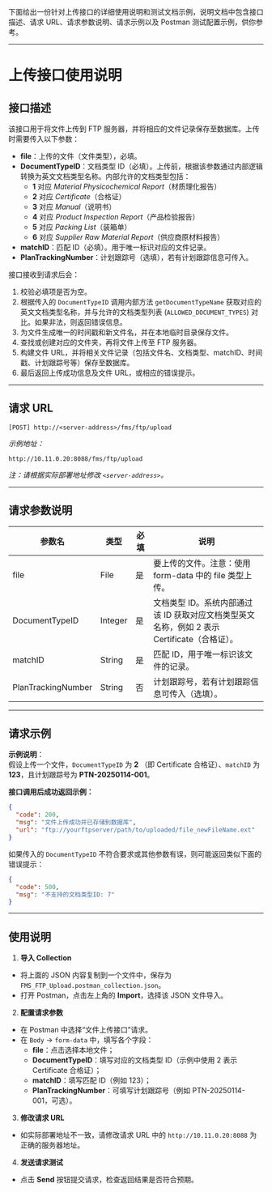 下面给出一份针对上传接口的详细使用说明和测试文档示例，说明文档中包含接口描述、请求 URL、请求参数说明、请求示例以及 Postman 测试配置示例，供你参考。

---

# 上传接口使用说明

## 接口描述

该接口用于将文件上传到 FTP 服务器，并将相应的文件记录保存至数据库。上传时需要传入以下参数：

- **file**：上传的文件（文件类型），必填。
- **DocumentTypeID**：文档类型 ID（必填）。上传前，根据该参数通过内部逻辑转换为英文文档类型名称。内部允许的文档类型包括：
  - **1** 对应 *Material Physicochemical Report*（材质理化报告）
  - **2** 对应 *Certificate*（合格证）
  - **3** 对应 *Manual*（说明书）
  - **4** 对应 *Product Inspection Report*（产品检验报告）
  - **5** 对应 *Packing List*（装箱单）
  - **6** 对应 *Supplier Raw Material Report*（供应商原材料报告）
- **matchID**：匹配 ID（必填）。用于唯一标识对应的文件记录。
- **PlanTrackingNumber**：计划跟踪号（选填），若有计划跟踪信息可传入。

接口接收到请求后会：
1. 校验必填项是否为空。
2. 根据传入的 `DocumentTypeID` 调用内部方法 `getDocumentTypeName` 获取对应的英文文档类型名称，并与允许的文档类型列表 (`ALLOWED_DOCUMENT_TYPES`) 对比。如果非法，则返回错误信息。
3. 为文件生成唯一的时间戳和新文件名，并在本地临时目录保存文件。
4. 查找或创建对应的文件夹，再将文件上传至 FTP 服务器。
5. 构建文件 URL，并将相关文件记录（包括文件名、文档类型、matchID、时间戳、计划跟踪号等）保存至数据库。
6. 最后返回上传成功信息及文件 URL，或相应的错误提示。

---

## 请求 URL

```
[POST] http://<server-address>/fms/ftp/upload
```

*示例地址：*
```
http://10.11.0.20:8088/fms/ftp/upload
```

*注：请根据实际部署地址修改 `<server-address>`。*

---

## 请求参数说明

| 参数名             | 类型      | 必填 | 说明                                                         |
|------------------|---------|-----|------------------------------------------------------------|
| file             | File    | 是  | 要上传的文件。注意：使用 form-data 中的 file 类型上传。           |
| DocumentTypeID   | Integer | 是  | 文档类型 ID。系统内部通过该 ID 获取对应文档类型英文名称，例如 2 表示 Certificate（合格证）。 |
| matchID          | String | 是  | 匹配 ID，用于唯一标识该文件的记录。                                  |
| PlanTrackingNumber | String | 否  | 计划跟踪号，若有计划跟踪信息可传入（选填）。                          |

---

## 请求示例

**示例说明**：  
假设上传一个文件，`DocumentTypeID` 为 **2** （即 Certificate 合格证）、`matchID` 为 **123**，且计划跟踪号为 **PTN-20250114-001**。

**接口调用后成功返回示例：**

```json
{
  "code": 200,
  "msg": "文件上传成功并已存储到数据库",
  "url": "ftp://yourftpserver/path/to/uploaded/file_newFileName.ext"
}
```

如果传入的 `DocumentTypeID` 不符合要求或其他参数有误，则可能返回类似下面的错误提示：

```json
{
  "code": 500,
  "msg": "不支持的文档类型ID: 7"
}
```
---

## 使用说明

1. **导入 Collection**
  - 将上面的 JSON 内容复制到一个文件中，保存为 `FMS_FTP_Upload.postman_collection.json`。
  - 打开 Postman，点击左上角的 **Import**，选择该 JSON 文件导入。

2. **配置请求参数**
  - 在 Postman 中选择“文件上传接口”请求。
  - 在 `Body` → `form-data` 中，填写各个字段：
    - **file**：点击选择本地文件；
    - **DocumentTypeID**：填写对应的文档类型 ID（示例中使用 2 表示 Certificate 合格证）；
    - **matchID**：填写匹配 ID（例如 123）；
    - **PlanTrackingNumber**：可填写计划跟踪号（例如 PTN-20250114-001，可选）。

3. **修改请求 URL**
  - 如实际部署地址不一致，请修改请求 URL 中的 `http://10.11.0.20:8088` 为正确的服务器地址。

4. **发送请求测试**
  - 点击 **Send** 按钮提交请求，检查返回结果是否符合预期。

